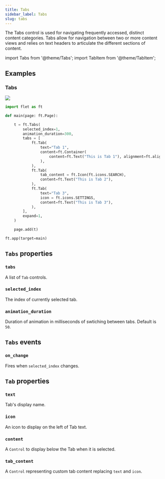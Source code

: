 ```yaml
---
title: Tabs
sidebar_label: Tabs
slug: tabs
---
```


The Tabs control is used for navigating frequently accessed, distinct content categories. Tabs allow for navigation between two or more content views and relies on text headers to articulate the different sections of content.

import Tabs from '@theme/Tabs';
import TabItem from '@theme/TabItem';

## Examples

### Tabs

<img src="/img/docs/controls/tabs/tabs-simple.gif" className="screenshot-60"/>

<Tabs groupId="language">
  <TabItem value="python" label="Python" default>

```python
import flet as ft

def main(page: ft.Page):

    t = ft.Tabs(
        selected_index=1,
        animation_duration=300,
        tabs = [
            ft.Tab(
                text="Tab 1",
                content=ft.Container(
                    content=ft.Text("This is Tab 1"), alignment=ft.alignment.center
                ),
            ),
            ft.Tab(
                tab_content = ft.Icon(ft.icons.SEARCH),
                content=ft.Text("This is Tab 2"),
            ),
            ft.Tab(
                text="Tab 3",
                icon = ft.icons.SETTINGS,
                content=ft.Text("This is Tab 3"),
            ),
        ],
        expand=1,
    )

    page.add(t)

ft.app(target=main)
```
  </TabItem>
</Tabs>

## `Tabs` properties

### `tabs`

A list of `Tab` controls.

### `selected_index`

The index of currently selected tab.

### `animation_duration`

Duration of animation in milliseconds of swtiching between tabs. Default is `50`.

## `Tabs` events

### `on_change`

Fires when `selected_index` changes.

## `Tab` properties

### `text`

Tab's display name.

### `icon`

An icon to display on the left of Tab text.

### `content`

A `Control` to display below the Tab when it is selected.

### `tab_content`

A `Control` representing custom tab content replacing `text` and `icon`.